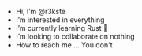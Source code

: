 -  Hi, I’m @r3kste
-  I’m interested in everything
-  I’m currently learning Rust 🦀
-  I’m looking to collaborate on nothing
-  How to reach me ... You don't

<!---
r3kste/r3kste is a ✨ special ✨ repository because its `README.md` (this file) appears on your GitHub profile.
You can click the Preview link to take a look at your changes.
--->
